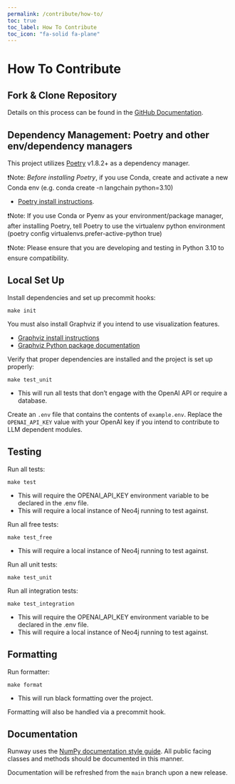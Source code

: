 ```yaml
---
permalink: /contribute/how-to/
toc: true
toc_label: How To Contribute
toc_icon: "fa-solid fa-plane"
---
```


# How To Contribute

## Fork & Clone Repository

Details on this process can be found in the [GitHub Documentation](https://docs.github.com/en/pull-requests/collaborating-with-pull-requests/working-with-forks/fork-a-repo).

## Dependency Management: Poetry and other env/dependency managers
This project utilizes [Poetry](https://python-poetry.org/) v1.8.2+ as a dependency manager.

❗Note: *Before installing Poetry*, if you use Conda, create and activate a new Conda env (e.g. conda create -n langchain python=3.10)
* [Poetry install instructions](https://python-poetry.org/docs/#installation).

❗Note: If you use Conda or Pyenv as your environment/package manager, after installing Poetry, tell Poetry to use the virtualenv python environment (poetry config virtualenvs.prefer-active-python true)

❗Note: Please ensure that you are developing and testing in Python 3.10 to ensure compatibility. 

## Local Set Up

Install dependencies and set up precommit hooks:
```
make init
```
You must also install Graphviz if you intend to use visualization features. 
* [Graphviz install instructions](https://graphviz.org/download/)
* [Graphviz Python package documentation](https://graphviz.readthedocs.io/en/stable/manual.html#installation)

Verify that proper dependencies are installed and the project is set up properly:
```
make test_unit
```
- This will run all tests that don’t engage with the OpenAI API or require a database.

Create an `.env` file that contains the contents of `example.env`. Replace the `OPENAI_API_KEY` value with your OpenAI key if you intend to contribute to LLM dependent modules. 

## Testing

Run all tests:
```
make test
```
* This will require the OPENAI_API_KEY environment variable to be declared in the .env file.
* This will require a local instance of Neo4j running to test against. 

Run all free tests:
```
make test_free
```
* This will require a local instance of Neo4j running to test against. 

Run all unit tests:
```
make test_unit
```

Run all integration tests:
```
make test_integration
```
* This will require the OPENAI_API_KEY environment variable to be declared in the .env file.
* This will require a local instance of Neo4j running to test against. 

## Formatting

Run formatter:
```
make format
```
* This will run black formatting over the project.

Formatting will also be handled via a precommit hook.

## Documentation

Runway uses the [NumPy documentation style guide](https://numpydoc.readthedocs.io/en/latest/format.html). All public facing classes and methods should be documented in this manner. 

Documentation will be refreshed from the `main` branch upon a new release. 



